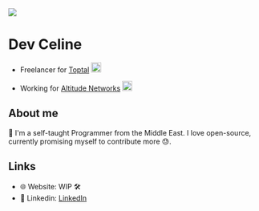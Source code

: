 <img src="https://media2.giphy.com/media/xFkgeu7dhfgqqxJqmj/giphy.gif?cid=ecf05e47174xovmvtkhfa29xpxgu0xr7j1pglxaadlq024w6&rid=giphy.gif&ct=g" />

# Dev Celine
- Freelancer for [Toptal](toptal.com) <img src="https://user-images.githubusercontent.com/61278030/155005346-8cc4142a-c590-4478-96f1-5ebf3b987922.png" width="20" />

- Working for [Altitude Networks](altitudenetworks.com) <img src="https://user-images.githubusercontent.com/61278030/155005478-ff25b2d8-1b8d-4496-a35e-6cd2d6d08250.png" width="20" />


## About me
👋 I'm a self-taught Programmer from the Middle East. I love open-source,
currently promising myself to contribute more 😓.  



## Links
- 🌐 Website: WIP 🛠
- 💼 Linkedin: [LinkedIn](https://www.linkedin.com/in/celine-sarafa-5427a0204/)

